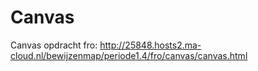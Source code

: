 # Canvas
Canvas opdracht fro: http://25848.hosts2.ma-cloud.nl/bewijzenmap/periode1.4/fro/canvas/canvas.html

